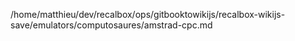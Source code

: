 /home/matthieu/dev/recalbox/ops/gitbooktowikijs/recalbox-wikijs-save/emulators/computosaures/amstrad-cpc.md